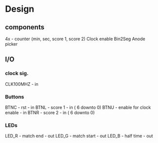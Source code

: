 # Design
## components
4x - counter (min, sec, score 1, score 2)
Clock enable
Bin2Seg
Anode picker
## I/O
### clock sig.
CLK100MHZ      - in
### Buttons
BTNC - rst     - in
BTNL - score 1 - in ( 6 downto 0)
BTNU - enable for clock enable - in
BTNR - score 2 - in ( 6 downto 0)
### LEDs
LED_R - match end   - out
LED_G - match start - out
LED_B - half time   - out
